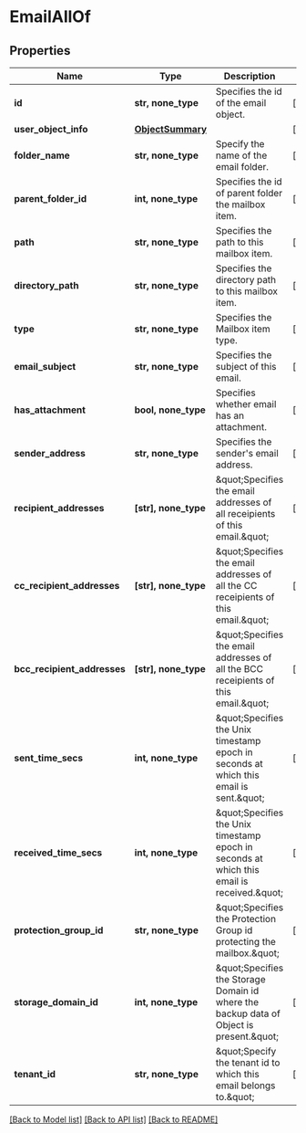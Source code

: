 # EmailAllOf


## Properties
Name | Type | Description | Notes
------------ | ------------- | ------------- | -------------
**id** | **str, none_type** | Specifies the id of the email object. | [optional] 
**user_object_info** | [**ObjectSummary**](ObjectSummary.md) |  | [optional] 
**folder_name** | **str, none_type** | Specify the name of the email folder. | [optional] 
**parent_folder_id** | **int, none_type** | Specifies the id of parent folder the mailbox item. | [optional] 
**path** | **str, none_type** | Specifies the path to this mailbox item. | [optional] 
**directory_path** | **str, none_type** | Specifies the directory path to this mailbox item. | [optional] 
**type** | **str, none_type** | Specifies the Mailbox item type. | [optional] 
**email_subject** | **str, none_type** | Specifies the subject of this email. | [optional] 
**has_attachment** | **bool, none_type** | Specifies whether email has an attachment. | [optional] 
**sender_address** | **str, none_type** | Specifies the sender&#39;s email address. | [optional] 
**recipient_addresses** | **[str], none_type** | \&quot;Specifies the email addresses of all receipients of this email.\&quot; | [optional] 
**cc_recipient_addresses** | **[str], none_type** | \&quot;Specifies the email addresses of all the CC receipients of this email.\&quot; | [optional] 
**bcc_recipient_addresses** | **[str], none_type** | \&quot;Specifies the email addresses of all the BCC receipients of this email.\&quot; | [optional] 
**sent_time_secs** | **int, none_type** | \&quot;Specifies the Unix timestamp epoch in seconds at which this email is sent.\&quot; | [optional] 
**received_time_secs** | **int, none_type** | \&quot;Specifies the Unix timestamp epoch in seconds at which this email is received.\&quot; | [optional] 
**protection_group_id** | **str, none_type** | \&quot;Specifies the Protection Group id protecting the mailbox.\&quot; | [optional] 
**storage_domain_id** | **int, none_type** | \&quot;Specifies the Storage Domain id where the backup data of Object is present.\&quot; | [optional] 
**tenant_id** | **str, none_type** | \&quot;Specify the tenant id to which this email belongs to.\&quot; | [optional] 

[[Back to Model list]](../README.md#documentation-for-models) [[Back to API list]](../README.md#documentation-for-api-endpoints) [[Back to README]](../README.md)



